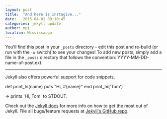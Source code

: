 ```yaml
---
layout: post
title:  "And here is Instagive..."
date:   2015-04-01 09:10:45
categories: jekyll update
author: npj
location: Mississauga
---
```


You'll find this post in your `_posts` directory - edit this post and re-build (or run with the `-w` switch) to see your changes!
To add new posts, simply add a file in the `_posts` directory that follows the convention: YYYY-MM-DD-name-of-post.ext.

---

Jekyll also offers powerful support for code snippets.

<!-- more -->

def print_hi(name)
  puts "Hi, #{name}"
end
print_hi('Tom')

=> prints 'Hi, Tom' to STDOUT.

Check out the [Jekyll docs][jekyll] for more info on how to get the most out of Jekyll. File all bugs/feature requests at [Jekyll's GitHub repo][jekyll-gh].

[jekyll-gh]: https://github.com/mojombo/jekyll
[jekyll]:    http://jekyllrb.com
